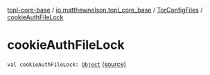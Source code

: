 [topl-core-base](../../index.md) / [io.matthewnelson.topl_core_base](../index.md) / [TorConfigFiles](index.md) / [cookieAuthFileLock](./cookie-auth-file-lock.md)

# cookieAuthFileLock

`val cookieAuthFileLock: `[`Object`](https://docs.oracle.com/javase/6/docs/api/java/lang/Object.html) [(source)](https://github.com/05nelsonm/TorOnionProxyLibrary-Android/blob/master/topl-core-base/src/main/java/io/matthewnelson/topl_core_base/TorConfigFiles.kt#L190)